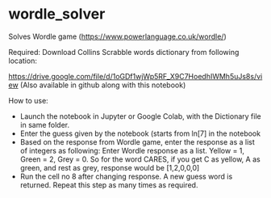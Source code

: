 # wordle_solver

Solves Wordle game (https://www.powerlanguage.co.uk/wordle/)

Required: Download Collins Scrabble words dictionary from following location:

https://drive.google.com/file/d/1oGDf1wjWp5RF_X9C7HoedhIWMh5uJs8s/view (Also available in github along with this notebook)


How to use:
* Launch the notebook in Jupyter or Google Colab, with the Dictionary file in same folder. 
* Enter the guess given by the notebook (starts from ln[7] in the notebook
* Based on the response from Wordle game, enter the response as a list of integers as following: Enter Wordle response as a list. Yellow = 1, Green = 2, Grey = 0. So for the word CARES, if you get C as yellow, A as green, and rest as grey, response would be [1,2,0,0,0]
* Run the cell no 8 after changing response. A new guess word is returned. Repeat this step as many times as required.
